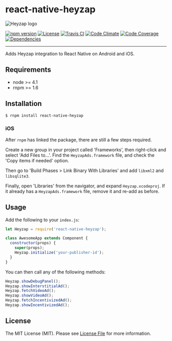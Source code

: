 # react-native-heyzap

![Heyzap logo](https://d2jks9au6e6w94.cloudfront.net/assets/new_dashboard/heybar-logo.png)

[![npm version][ico-npm]][link-npm]
[![License][ico-license]](LICENSE.md)
[![Travis CI][ico-travis]][link-travis]
[![Code Climate][ico-codeclimate]][link-codeclimate]
[![Code Coverage][ico-code-coverage]][link-code-coverage]
[![Dependencies][ico-dependencies]][link-dependencies]

---

Adds Heyzap integration to React Native on Android and iOS.

## Requirements

- node >= 4.1
- rnpm >= 1.6

## Installation

```bash
$ rnpm install react-native-heyzap
```

### iOS

After `rnpm` has linked the package, there are still a few steps required.

Create a new group in your project called 'Frameworks', then right-click and
select 'Add Files to...'. Find the `HeyzapAds.framework` file, and check the 'Copy items
if needed' option.

Then go to 'Build Phases > Link Binary With Libraries' and add `libxml2` and
`libsqlite3`.

Finally, open 'Libraries' from the navigator, and expand `Heyzap.xcodeproj`. If
it already has a `HeyzapAds.framework` file, remove it and re-add as before.

## Usage

Add the following to your `index.js`:

```js
let Heyzap = require('react-native-heyzap');

class AwesomeApp extends Component {
  constructor(props) {
    super(props);
    Heyzap.initialize('your-publisher-id');
  }
}
```

You can then call any of the following methods:

```js
Heyzap.showDebugPanel();
Heyzap.showInterstitialAd();
Heyzap.fetchVideoAd();
Heyzap.showVideoAd();
Heyzap.fetchIncentivizedAd();
Heyzap.showIncentivizedAd();
```

## License

The MIT License (MIT). Please see [License File](LICENSE.md) for more information.

[ico-npm]: https://img.shields.io/npm/v/react-native-heyzap.svg?style=flat-square
[ico-license]: https://img.shields.io/badge/license-MIT-brightgreen.svg?style=flat-square
[ico-travis]: https://img.shields.io/travis/react-native-contrib/react-native-heyzap/master.svg?style=flat-square
[ico-codeclimate]: https://img.shields.io/codeclimate/github/react-native-contrib/react-native-heyzap.svg?style=flat-square
[ico-code-coverage]: https://img.shields.io/codeclimate/coverage/github/react-native-contrib/react-native-heyzap.svg?style=flat-square
[ico-dependencies]: https://img.shields.io/david/react-native-contrib/react-native-heyzap.svg?style=flat-square

[link-npm]: https://www.npmjs.com/package/react-native-heyzap
[link-travis]: https://travis-ci.org/react-native-contrib/react-native-heyzap
[link-codeclimate]: https://codeclimate.com/github/react-native-contrib/react-native-heyzap
[link-code-coverage]: https://codeclimate.com/github/react-native-contrib/react-native-heyzap/coverage
[link-dependencies]: https://david-dm.org/react-native-contrib/react-native-heyzap
